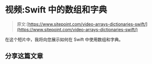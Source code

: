 # 视频:Swift 中的数组和字典

> 原文:[https://www.sitepoint.com/video-arrays-dictionaries-swift/](https://www.sitepoint.com/video-arrays-dictionaries-swift/)

在这个短片中，我将向您展示如何在 Swift 中使用数组和字典。

## 分享这篇文章